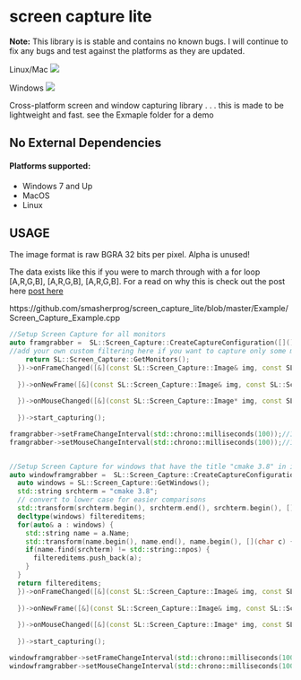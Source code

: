 # screen capture lite
<p><b>Note:</b> This library is is stable and contains no known bugs. I will continue to fix any bugs and test against the platforms as they are updated. </p>
<p>Linux/Mac <img src="https://travis-ci.org/smasherprog/screen_capture_lite.svg?branch=master" /></p>
<p>Windows <img src="https://ci.appveyor.com/api/projects/status/6nlqo1csbkgdxorx"/><p>
<p>Cross-platform screen and window capturing library . . . this is made to be lightweight and fast.
see the Exmaple folder for a demo</p>
<h2>No External Dependencies</h2>
<h4>Platforms supported:</h4>

<ul>
<li>Windows 7 and Up</li>
<li>MacOS</li>
<li>Linux</li>
</ul>

<h2>USAGE</h2>
<p>The image format is raw BGRA 32 bits per pixel. Alpha is unused! <p>
<p>The data exists like this if you were to march through with a for loop [A,R,G,B], [A,R,G,B], [A,R,G,B]. For a read on why this is check out the post here <a href="https://stackoverflow.com/questions/8104461/pixelformat-format32bppargb-seems-to-have-wrong-byte-order">post here</a><p>
https://github.com/smasherprog/screen_capture_lite/blob/master/Example/Screen_Capture_Example.cpp


```c++
//Setup Screen Capture for all monitors
auto framgrabber =  SL::Screen_Capture::CreateCaptureConfiguration([]() {
//add your own custom filtering here if you want to capture only some monitors
    return SL::Screen_Capture::GetMonitors();
  })->onFrameChanged([&](const SL::Screen_Capture::Image& img, const SL::Screen_Capture::Monitor& monitor) {
  
  })->onNewFrame([&](const SL::Screen_Capture::Image& img, const SL::Screen_Capture::Monitor& monitor) {
  
  })->onMouseChanged([&](const SL::Screen_Capture::Image* img, const SL::Screen_Capture::Point& point) {
  
  })->start_capturing();

framgrabber->setFrameChangeInterval(std::chrono::milliseconds(100));//100 ms
framgrabber->setMouseChangeInterval(std::chrono::milliseconds(100));//100 ms


//Setup Screen Capture for windows that have the title "cmake 3.8" in it
auto windowframgrabber =  SL::Screen_Capture::CreateCaptureConfiguration([]() {
  auto windows = SL::Screen_Capture::GetWindows();
  std::string srchterm = "cmake 3.8";
  // convert to lower case for easier comparisons
  std::transform(srchterm.begin(), srchterm.end(), srchterm.begin(), [](char c) { return std::tolower(c, std::locale());});
  decltype(windows) filtereditems;
  for(auto& a : windows) {
    std::string name = a.Name;
    std::transform(name.begin(), name.end(), name.begin(), [](char c) {return std::tolower(c, std::locale()); });
    if(name.find(srchterm) != std::string::npos) {
      filtereditems.push_back(a);
    }
  }
  return filtereditems;
  })->onFrameChanged([&](const SL::Screen_Capture::Image& img, const SL::Screen_Capture::Window& window) {
  
  })->onNewFrame([&](const SL::Screen_Capture::Image& img, const SL::Screen_Capture::Window& window) {
  
  })->onMouseChanged([&](const SL::Screen_Capture::Image* img, const SL::Screen_Capture::Point& point) {
  
  })->start_capturing();

windowframgrabber->setFrameChangeInterval(std::chrono::milliseconds(100));//100 ms
windowframgrabber->setMouseChangeInterval(std::chrono::milliseconds(100));//100 ms

```
